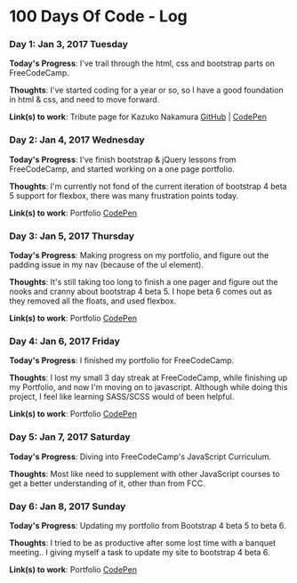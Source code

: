 # 100 Days Of Code - Log

### Day 1: Jan 3, 2017 Tuesday

**Today's Progress**: I've trail through the html, css and bootstrap parts on FreeCodeCamp.

**Thoughts**: I've started coding for a year or so, so I have a good foundation in html & css, and need to move forward.

**Link(s) to work**:
Tribute page for Kazuko Nakamura [GitHub](https://github.com/marvellousdesign/fcc-projects/tree/master/01%20-%20Tribute%20Page) | [CodePen](https://codepen.io/marvellousdesign/full/vgYOJG/)


### Day 2: Jan 4, 2017 Wednesday

**Today's Progress**: I've finish bootstrap & jQuery lessons from FreeCodeCamp, and started working on a one page portfolio.

**Thoughts**: I'm currently not fond of the current iteration of bootstrap 4 beta 5 support for flexbox, there was many frustration points today.

**Link(s) to work**: Portfolio [CodePen](https://codepen.io/marvellousdesign/pen/egmzvq)

### Day 3: Jan 5, 2017 Thursday

**Today's Progress**: Making progress on my portfolio, and figure out the padding issue in my nav (because of the ul element).

**Thoughts**: It's still taking too long to finish a one pager and figure out the nooks and cranny about bootstrap 4 beta 5. I hope beta 6 comes out as they removed all the floats, and used flexbox.

**Link(s) to work**: Portfolio [CodePen](https://codepen.io/marvellousdesign/pen/egmzvq)

### Day 4: Jan 6, 2017 Friday

**Today's Progress**: I finished my portfolio for FreeCodeCamp.

**Thoughts**: I lost my small 3 day streak at FreeCodeCamp, while finishing up my Portfolio, and now I'm moving on to javascript. Although while doing this project, I feel like learning SASS/SCSS would of been helpful.

**Link(s) to work**: Portfolio [CodePen](https://codepen.io/marvellousdesign/full/egmzvq)


### Day 5: Jan 7, 2017 Saturday

**Today's Progress**: Diving into FreeCodeCamp's JavaScript Curriculum.

**Thoughts**: Most like need to supplement with other JavaScript courses to get a better understanding of it, other than from FCC.

### Day 6: Jan 8, 2017 Sunday

**Today's Progress**: Updating my portfolio from Bootstrap 4 beta 5 to beta 6.

**Thoughts**: I tried to be as productive after some lost time with a banquet meeting.. I giving myself a task to update my site to bootstrap 4 beta 6.

**Link(s) to work**: Portfolio [CodePen](https://codepen.io/marvellousdesign/full/egmzvq)
